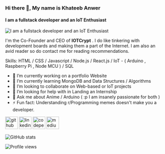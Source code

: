 ### Hi there 👋, My name is Khateeb Anwer
#### I am a fullstack developer and an IoT Enthusiast
![I am a fullstack developer and an IoT Enthusiast](https://media.giphy.com/media/l41lMgnZc7iw0tAXe/giphy.gif)

 I'm the Co-Founder and CEO of <strong>IOTCrypt</strong> . I do like tinkering with development boards and making them a part of the Internet. I am also an avid reader so do contact me for reading recommendations.

Skills:  HTML / CSS / Javascript / Node.js / React.js / IoT - ( Arduino , Raspberry Pi , Node MCU ) / SQL

- 🔭 I’m currently working on a portfolio Website 
- 🌱 I’m currently learning MongoDB and Data Structures / Algorithms 
- 👯 I’m looking to collaborate on Web-based or IoT projects  
- 🤔 I’m looking for help with in Landing an Internship 
- 💬 Ask me about Anime / Arduino ( :p I am insanely passionate for both ) 
- ⚡ Fun fact: Understanding r/Programming memes doesn't make you a developer. 


[<img src='https://cdn.jsdelivr.net/npm/simple-icons@3.0.1/icons/github.svg' alt='github' height='40'>](https://github.com/Khateebxtreme)  [<img src='https://cdn.jsdelivr.net/npm/simple-icons@3.0.1/icons/linkedin.svg' alt='linkedin' height='40'>](https://www.linkedin.com/in/khateebanwer/)  [<img src='https://cdn.jsdelivr.net/npm/simple-icons@3.0.1/icons/codepen.svg' alt='codepen' height='40'>](https://codepen.io/khateebxtreme)  [<img src='https://cdn.jsdelivr.net/npm/simple-icons@3.0.1/icons/medium.svg' alt='medium' height='40'>](https://medium.com/@khateeb.anwer123)  

![GitHub stats](https://github-readme-stats.vercel.app/api?username=Khateebxtreme&show_icons=true)  

![Profile views](https://gpvc.arturio.dev/Khateebxtreme)  
